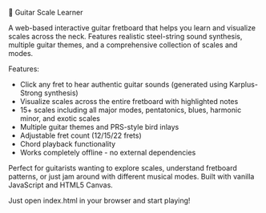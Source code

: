 🎸 Guitar Scale Learner

A web-based interactive guitar fretboard that helps you learn and visualize scales across the neck. Features realistic steel-string sound synthesis, multiple guitar themes, and a comprehensive collection of scales and modes.

Features:
- Click any fret to hear authentic guitar sounds (generated using Karplus-Strong synthesis)
- Visualize scales across the entire fretboard with highlighted notes
- 15+ scales including all major modes, pentatonics, blues, harmonic minor, and exotic scales
- Multiple guitar themes and PRS-style bird inlays
- Adjustable fret count (12/15/22 frets)
- Chord playback functionality
- Works completely offline - no external dependencies

Perfect for guitarists wanting to explore scales, understand fretboard patterns, or just jam around with different musical modes. Built with vanilla JavaScript and HTML5 Canvas.

Just open index.html in your browser and start playing!
